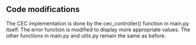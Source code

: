 ## Code modifications
The CEC implementation is done by the cec_controller() function in main.py itself. 
The error function is modified to display more appropriate values.
The other functions in main.py and utils.py remain the same as before.